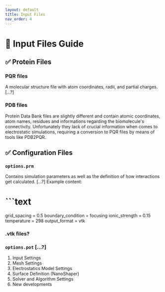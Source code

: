 ```yaml
---
layout: default
title: Input Files
nav_order: 4
---
```


# 📁 Input Files Guide


## ✅ Protein Files 

### PQR files
A molecular structure file with atom coordinates, radii, and partial charges. [...?]

### PDB files
Protein Data Bank files are slightly different and contain atomic coordinates, atom names, residues and informations regarding the biomolecule's connectivity. Unfortunately they lack of crucial information when comes to electrostatic simulations, requiring a conversion to PQR files by means of tools like PDB2PQR.


## ✅ Configuration Files
### `options.prm`
Contains simulation parameters as well as the definition of how interactions get calculated. [...?]
Example content:

# ```text
grid_spacing = 0.5
boundary_condition = focusing
ionic_strength = 0.15
temperature = 298
output_format = vtk

### .vtk files?

### `options.pot` [...?]
1. Input Settings
2. Mesh Settings
3. Electrostatics Model Settings
4. Surface Definition (NanoShaper)
5. Solver and Algorithm Settings
6. New developments 

